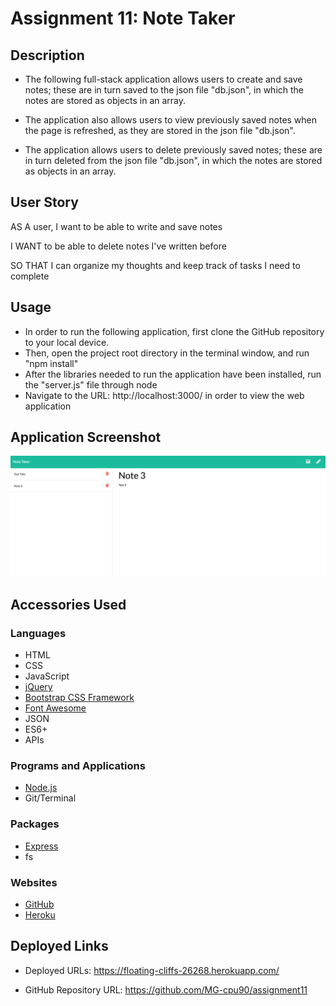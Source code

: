 # Assignment 11: Note Taker

## Description

* The following full-stack application allows users to create and save notes; these are in turn saved to the json file "db.json", in which the notes are stored as objects in an array.

* The application also allows users to view previously saved notes when the page is refreshed, as they are stored in the json file "db.json".

* The application allows users to delete previously saved notes; these are in turn deleted from the json file "db.json", in which the notes are stored as objects in an array.


## User Story

AS A user, I want to be able to write and save notes

I WANT to be able to delete notes I've written before

SO THAT I can organize my thoughts and keep track of tasks I need to complete


## Usage

* In order to run the following application, first clone the GitHub repository to your local device.
* Then, open the project root directory in the terminal window, and run "npm install" 
* After the libraries needed to run the application have been installed, run the "server.js" file through node
* Navigate to the URL: http://localhost:3000/ in order to view the web application


## Application Screenshot

![alt text](./public/assets/img/note_taker.png "Assignment 11 Screen Shot")

## Accessories Used
### Languages
* HTML
* CSS
* JavaScript
* [jQuery](https://jquery.com/)
* [Bootstrap CSS Framework](https://getbootstrap.com/)
* [Font Awesome](https://fontawesome.com/)
* JSON
* ES6+
* APIs

### Programs and Applications
* [Node.js](https://nodejs.org/en/)
* Git/Terminal

### Packages
* [Express](https://expressjs.com/)
* fs

### Websites
* [GitHub](https://github.com/)
* [Heroku](https://www.heroku.com/)

## Deployed Links

* Deployed URLs: https://floating-cliffs-26268.herokuapp.com/

* GitHub Repository URL: https://github.com/MG-cpu90/assignment11
